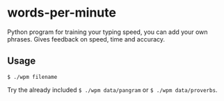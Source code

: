 # words-per-minute

Python program for training your typing speed, you can add your own phrases. Gives feedback on speed, time and accuracy.

## Usage

`$ ./wpm filename`

Try the already included `$ ./wpm data/pangram` or `$ ./wpm data/proverbs`.
